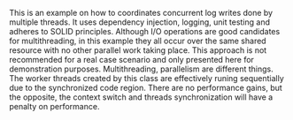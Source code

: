 This is an example on how to coordinates concurrent log writes done by multiple threads. It uses dependency injection, logging, unit testing and adheres to SOLID principles.
Although I/O operations are good candidates for multithreading, in this example they all occur over the same shared resource with no other parallel work taking place.
This approach is not recommended for a real case scenario and only presented here for demonstration purposes.
Multithreading, parallelism are different things. The worker threads created by this class are effectively runing sequentially due to the synchronized code region.
There are no performance gains, but the opposite, the context switch and threads synchronization will have a penalty on performance.
